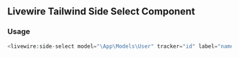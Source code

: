 ## Livewire Tailwind Side Select Component


### Usage


```php
<livewire:side-select model="\App\Models\User" tracker="id" label="name"/>
```